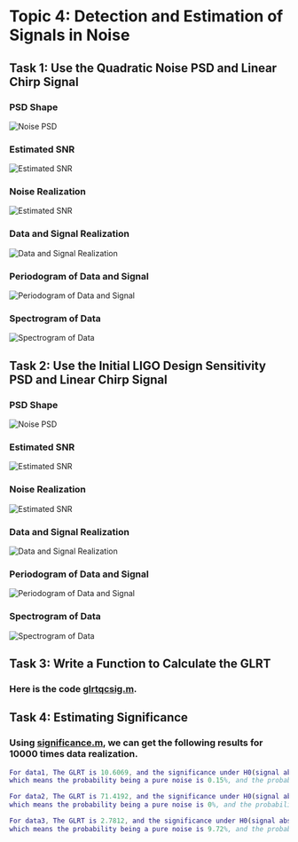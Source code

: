 # Topic 4: Detection and Estimation of Signals in Noise

## Task 1: Use the Quadratic Noise PSD and Linear Chirp Signal

### PSD Shape

![Noise PSD](noisePSDVector1.png)

### Estimated SNR

![Estimated SNR](estimateSNR1.png)

### Noise Realization

![Estimated SNR](noiseRealization1.png)

### Data and Signal Realization

![Data and Signal Realization](datasignalRealization1.png)

### Periodogram of Data and Signal

![Periodogram of Data and Signal](periodogramSignalData1.png)

### Spectrogram of Data

![Spectrogram of Data](spectrogramData1.png)

## Task 2: Use the Initial LIGO Design Sensitivity PSD and Linear Chirp Signal

### PSD Shape

![Noise PSD](noisePSDVector2.png)

### Estimated SNR

![Estimated SNR](estimateSNR2.png)

### Noise Realization

![Estimated SNR](noiseRealization2.png)

### Data and Signal Realization

![Data and Signal Realization](datasignalRealization2.png)

### Periodogram of Data and Signal

![Periodogram of Data and Signal](periodogramSignalData2.png)

### Spectrogram of Data

![Spectrogram of Data](spectrogramData2.png)

## Task 3: Write a Function to Calculate the GLRT

### Here is the code [glrtqcsig.m](glrtqcsig.m).

## Task 4: Estimating Significance

### Using [significance.m](significance.m), we can get the following results for 10000 times data realization.

```MATLAB
For data1, The GLRT is 10.6069, and the significance under H0(signal absent) is 0.0015,
which means the probability being a pure noise is 0.15%, and the probability having a signal is 99.85%.

For data2, The GLRT is 71.4192, and the significance under H0(signal absent) is 0,
which means the probability being a pure noise is 0%, and the probability having a signal is 100%.

For data3, The GLRT is 2.7812, and the significance under H0(signal absent) is 0.0972,
which means the probability being a pure noise is 9.72%, and the probability having a signal is 90.28%.
```
